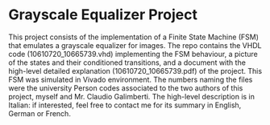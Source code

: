 # Grayscale Equalizer Project

This project consists of the implementation of a Finite State Machine (FSM) that emulates a grayscale equalizer for images. The repo contains the VHDL code (10610720_10665739.vhd) implementing the FSM behaviour, a picture of the states and their conditioned transitions, and a document with the high-level detailed explanation (10610720_10665739.pdf) of the project. This FSM was simulated in Vivado environment.
The numbers naming the files were the university Person codes associated to the two authors of this project, myself and Mr. Claudio Galimberti. The high-level description is in Italian: if interested, feel free to contact me for its summary in English, German or French.
